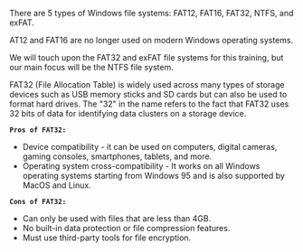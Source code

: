 There are 5 types of Windows file systems: FAT12, FAT16, FAT32, NTFS, and exFAT.

AT12 and FAT16 are no longer used on modern Windows operating systems. 

We will touch upon the FAT32 and exFAT file systems for this training, but our main focus will be the NTFS file system.


FAT32 (File Allocation Table) is widely used across many types of storage devices such as USB memory sticks and SD cards but can also be used to format hard drives. The "32" in the name refers to the fact that FAT32 uses 32 bits of data for identifying data clusters on a storage device.

**`Pros of FAT32:`**

-   Device compatibility - it can be used on computers, digital cameras, gaming consoles, smartphones, tablets, and more.
-   Operating system cross-compatibility - It works on all Windows operating systems starting from Windows 95 and is also supported by MacOS and Linux.

**`Cons of FAT32:`**

-   Can only be used with files that are less than 4GB.
-   No built-in data protection or file compression features.
-   Must use third-party tools for file encryption.


